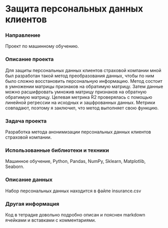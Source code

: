 # Защита персональных данных клиентов

### Направление
Проект по машинному обучению.

### Описание проекта
Для защиты персональных данных клиентов страховой компании мной был разработан такой метод преобразования данных, чтобы по ним было сложно восстановить персональную информацию. Метод состоит в умножении матрицы признаков на обратимую матрицу. Затем данные можно расшифровать умножив матрицу признаков на обратную обратимую матрицу. Целевая метрика R2 проверялась с помощью линейной регрессии на исходных и зашфрованных данных. Метрики совпадают, поэтому я заключил, что метод выполняет свою функцию.

### Задача проекта
Разработка метода анонимизации персональных данных клиентов страховой компании.

### Использованные библиотеки и техники
Машинное обучение, Python, Pandas, NumPy, Sklearn, Matplotlib, Seaborn.

### Описание данных
Набор персональных данных находится в файле insurance.csv

### Другая информация
Код в тетрадке довольно подробно описан и пояснен markdown ячейками и вставками с комментариями.
